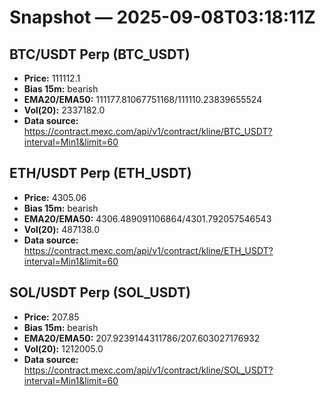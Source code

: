 # Snapshot — 2025-09-08T03:18:11Z

## BTC/USDT Perp (BTC_USDT)
- **Price:** 111112.1
- **Bias 15m:** bearish
- **EMA20/EMA50:** 111177.81067751168/111110.23839655524
- **Vol(20):** 2337182.0
- **Data source:** https://contract.mexc.com/api/v1/contract/kline/BTC_USDT?interval=Min1&limit=60

## ETH/USDT Perp (ETH_USDT)
- **Price:** 4305.06
- **Bias 15m:** bearish
- **EMA20/EMA50:** 4306.489091106864/4301.792057546543
- **Vol(20):** 487138.0
- **Data source:** https://contract.mexc.com/api/v1/contract/kline/ETH_USDT?interval=Min1&limit=60

## SOL/USDT Perp (SOL_USDT)
- **Price:** 207.85
- **Bias 15m:** bearish
- **EMA20/EMA50:** 207.9239144311786/207.603027176932
- **Vol(20):** 1212005.0
- **Data source:** https://contract.mexc.com/api/v1/contract/kline/SOL_USDT?interval=Min1&limit=60
